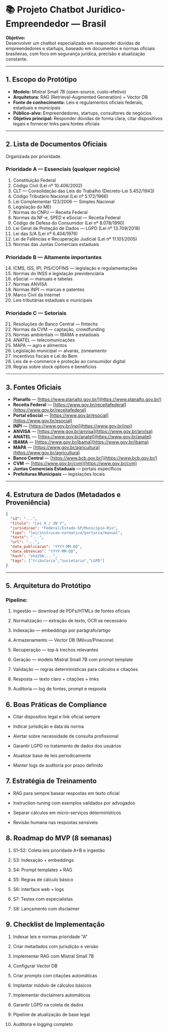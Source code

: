 # 📚 Projeto Chatbot Jurídico-Empreendedor — Brasil

**Objetivo:**  
Desenvolver um chatbot especializado em responder dúvidas de empreendedores e startups, baseado em documentos e normas oficiais brasileiras, com foco em segurança jurídica, precisão e atualização constante.

---

## 1. Escopo do Protótipo

- **Modelo:** Mistral Small 7B (open-source, custo-efetivo)
- **Arquitetura:** RAG (Retrieval-Augmented Generation) + Vector DB
- **Fonte de conhecimento:** Leis e regulamentos oficiais federais, estaduais e municipais
- **Público-alvo:** Empreendedores, startups, consultores de negócios
- **Objetivo principal:** Responder dúvidas de forma clara, citar dispositivos legais e fornecer links para fontes oficiais

---

## 2. Lista de Documentos Oficiais

Organizada por prioridade.

### **Prioridade A — Essenciais (qualquer negócio)**
1. Constituição Federal
2. Código Civil (Lei nº 10.406/2002)
3. CLT — Consolidação das Leis do Trabalho (Decreto-Lei 5.452/1943)
4. Código Tributário Nacional (Lei nº 5.172/1966)
5. Lei Complementar 123/2006 — Simples Nacional
6. Legislação do MEI
7. Normas do CNPJ — Receita Federal
8. Normas da NF-e, SPED e eSocial — Receita Federal
9. Código de Defesa do Consumidor (Lei nº 8.078/1990)
10. Lei Geral de Proteção de Dados — LGPD (Lei nº 13.709/2018)
11. Lei das S/A (Lei nº 6.404/1976)
12. Lei de Falências e Recuperação Judicial (Lei nº 11.101/2005)
13. Normas das Juntas Comerciais estaduais

### **Prioridade B — Altamente importantes**
14. ICMS, ISS, IPI, PIS/COFINS — legislação e regulamentações
15. Normas do INSS e legislação previdenciária
16. eSocial — manuais e tabelas
17. Normas ANVISA
18. Normas INPI — marcas e patentes
19. Marco Civil da Internet
20. Leis tributárias estaduais e municipais

### **Prioridade C — Setoriais**
21. Resoluções do Banco Central — fintechs
22. Normas da CVM — captação, crowdfunding
23. Normas ambientais — IBAMA e estaduais
24. ANATEL — telecomunicações
25. MAPA — agro e alimentos
26. Legislação municipal — alvarás, zoneamento
27. Incentivos fiscais e Lei do Bem
28. Leis de e-commerce e proteção ao consumidor digital
29. Regras sobre stock options e benefícios

---

## 3. Fontes Oficiais

- **Planalto** — [https://www.planalto.gov.br/](https://www.planalto.gov.br/)
- **Receita Federal** — [https://www.gov.br/receitafederal](https://www.gov.br/receitafederal)
- **Portal eSocial** — [https://www.gov.br/esocial](https://www.gov.br/esocial)
- **INPI** — [https://www.gov.br/inpi](https://www.gov.br/inpi)
- **ANVISA** — [https://www.gov.br/anvisa](https://www.gov.br/anvisa)
- **ANATEL** — [https://www.gov.br/anatel](https://www.gov.br/anatel)
- **IBAMA** — [https://www.gov.br/ibama](https://www.gov.br/ibama)
- **MAPA** — [https://www.gov.br/agricultura](https://www.gov.br/agricultura)
- **Banco Central** — [https://www.bcb.gov.br/](https://www.bcb.gov.br/)
- **CVM** — [https://www.gov.br/cvm](https://www.gov.br/cvm)
- **Juntas Comerciais Estaduais** — portais específicos
- **Prefeituras Municipais** — legislações locais

---

## 4. Estrutura de Dados (Metadados e Proveniência)

```json
{
  "id": "...",
  "titulo": "Lei X / IN Y",
  "jurisdicao": "Federal/Estado-SP/Município-Rio",
  "tipo": "lei/instrucao-normativa/portaria/manual",
  "texto": "...",
  "url": "...",
  "data_publicacao": "YYYY-MM-DD",
  "data_obtencao": "YYYY-MM-DD",
  "hash": "sha256:...",
  "tags": ["tributario","societario","LGPD"]
}
```

---

## 5. Arquitetura do Protótipo


### Pipeline:

1. Ingestão — download de PDFs/HTMLs de fontes oficiais

2. Normalização — extração de texto, OCR se necessário

3. Indexação — embeddings por parágrafo/artigo

4. Armazenamento — Vector DB (Milvus/Pinecone)

5. Recuperação — top-k trechos relevantes

6. Geração — modelo Mistral Small 7B com prompt template

7. Validação — regras determinísticas para cálculos e citações

8. Resposta — texto claro + citações + links

9. Auditoria — log de fontes, prompt e resposta

## 6. Boas Práticas de Compliance

* Citar dispositivo legal e link oficial sempre

* Indicar jurisdição e data da norma

* Alertar sobre necessidade de consulta profissional

* Garantir LGPD no tratamento de dados dos usuários

* Atualizar base de leis periodicamente

* Manter logs de auditoria por prazo definido

## 7. Estratégia de Treinamento

* RAG para sempre basear respostas em texto oficial

* Instruction-tuning com exemplos validados por advogados

* Separar cálculos em micro-serviços determinísticos

* Revisão humana nas respostas sensíveis

## 8. Roadmap do MVP (8 semanas)
1. S1–S2: Coleta leis prioridade A+B e ingestão

2. S3: Indexação + embeddings

3. S4: Prompt templates + RAG

4. S5: Regras de cálculo básico

5. S6: Interface web + logs

6. S7: Testes com especialistas

7. S8: Lançamento com disclaimer

##  9. Checklist de Implementação

1. Indexar leis e normas prioridade "A"

2. Criar metadados com jurisdição e versão

3. Implementar RAG com Mistral Small 7B

4. Configurar Vector DB

5. Criar prompts com citações automáticas

6. Implantar módulo de cálculos básicos

7. Implementar disclaimers automáticos

8. Garantir LGPD na coleta de dados

9. Pipeline de atualização de base legal

10. Auditoria e logging completo